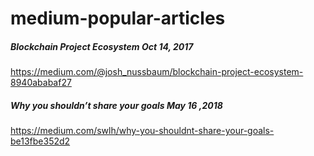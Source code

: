 # medium-popular-articles

##### Blockchain Project Ecosystem Oct 14, 2017
https://medium.com/@josh_nussbaum/blockchain-project-ecosystem-8940ababaf27 

##### Why you shouldn’t share your goals May 16 ,2018
https://medium.com/swlh/why-you-shouldnt-share-your-goals-be13fbe352d2

